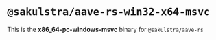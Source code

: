 # `@sakulstra/aave-rs-win32-x64-msvc`

This is the **x86_64-pc-windows-msvc** binary for `@sakulstra/aave-rs`

